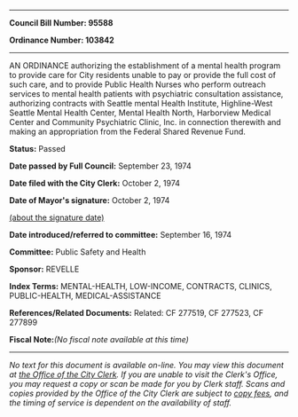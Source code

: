 

********

**Council Bill Number: 95588**
   
**Ordinance Number: 103842**
********

 AN ORDINANCE authorizing the establishment of a mental health program to provide care for City residents unable to pay or provide the full cost of such care, and to provide Public Health Nurses who perform outreach services to mental health patients with psychiatric consultation assistance, authorizing contracts with Seattle mental Health Institute, Highline-West Seattle Mental Health Center, Mental Health North, Harborview Medical Center and Community Psychiatric Clinic, Inc. in connection therewith and making an appropriation from the Federal Shared Revenue Fund.

**Status:** Passed
   
**Date passed by Full Council:** September 23, 1974
   
**Date filed with the City Clerk:** October 2, 1974
   
**Date of Mayor's signature:** October 2, 1974
   
[(about the signature date)](/~public/approvaldate.htm)
   
   
   
**Date introduced/referred to committee:** September 16, 1974
   
**Committee:** Public Safety and Health
   
**Sponsor:** REVELLE
   
   
**Index Terms:** MENTAL-HEALTH, LOW-INCOME, CONTRACTS, CLINICS, PUBLIC-HEALTH, MEDICAL-ASSISTANCE

**References/Related Documents:** Related: CF 277519, CF 277523, CF 277899

**Fiscal Note:**_(No fiscal note available at this time)_
********

_No text for this document is available on-line. You may view this document at [the Office of the City Clerk](http://www.seattle.gov/leg/clerk/contactUs.htm). If you are unable to visit the Clerk's Office, you may request a copy or scan be made for you by Clerk staff. Scans and copies provided by the Office of the City Clerk are subject to [copy fees](http://clerk.seattle.gov/~public/clerkfees.htm), and the timing of service is dependent on the availability of staff._


